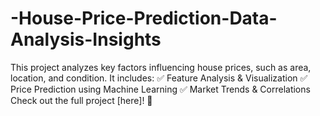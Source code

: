 # -House-Price-Prediction-Data-Analysis-Insights
This project analyzes key factors influencing house prices, such as area, location, and condition. It includes: ✅ Feature Analysis &amp; Visualization ✅ Price Prediction using Machine Learning ✅ Market Trends &amp; Correlations  Check out the full project [here]! 🚀
